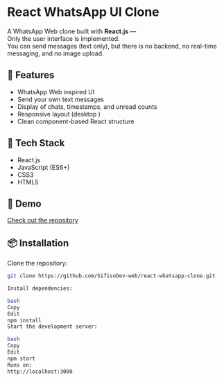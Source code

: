 # React WhatsApp UI Clone

A WhatsApp Web clone built with **React.js** —  
Only the user interface is implemented.  
You can send messages (text only), but there is no backend, no real-time messaging, and no image upload.

## 📜 Features
- WhatsApp Web inspired UI
- Send your own text messages
- Display of chats, timestamps, and unread counts
- Responsive layout (desktop  )
- Clean component-based React structure

## 🚀 Tech Stack
- React.js
- JavaScript (ES6+)
- CSS3
- HTML5

## 📸 Demo
[Check out the repository](https://github.com/SifisoDev-web/react-whatsapp-clone)

## 📦 Installation

Clone the repository:
```bash
git clone https://github.com/SifisoDev-web/react-whatsapp-clone.git

Install dependencies:

bash
Copy
Edit
npm install
Start the development server:

bash
Copy
Edit
npm start
Runs on:
http://localhost:3000
